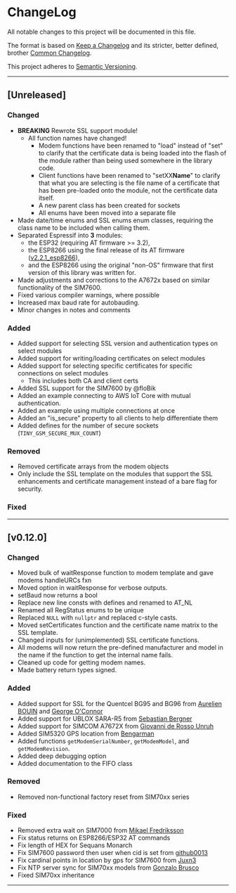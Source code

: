 # ChangeLog

All notable changes to this project will be documented in this file.

The format is based on [Keep a Changelog](https://keepachangelog.com/en/1.0.0/) and its stricter, better defined, brother [Common Changelog](https://common-changelog.org/).

This project adheres to [Semantic Versioning](https://semver.org/spec/v2.0.0.html).

***

## [Unreleased]

### Changed

- **BREAKING** Rewrote SSL support module!
  - All function names have changed!
    - Modem functions have been renamed to "load" instead of "set" to clarify that the certificate data is being loaded into the flash of the module rather than being used somewhere in the library code.
    - Client functions have been renamed to "setXX**Name**" to clarify that what you are selecting is the file name of a certificate that has been pre-loaded onto the module, not the certificate data itself.
    - A new parent class has been created for sockets
    - All enums have been moved into a separate file
- Made date/time enums and SSL enums enum classes, requiring the class name to be included when calling them.
- Separated Espressif into **3** modules:
  - the ESP32 (requiring AT firmware >= 3.2),
  - the ESP8266 using the final release of its AT firmware ([v2.2.1_esp8266](https://github.com/espressif/esp-at/releases/tag/v2.2.1.0_esp8266)),
  - and the ESP8266 using the original "non-OS" firmware that first version of this library was written for.
- Made adjustments and corrections to the A7672x based on similar functionality of the SIM7600.
- Fixed various compiler warnings, where possible
- Increased max baud rate for autobauding.
- Minor changes in notes and comments

### Added

- Added support for selecting SSL version and authentication types on select modules
- Added support for writing/loading certificates on select modules
- Added support for selecting specific certificates for specific connections on select modules
  - This includes both CA and client certs
- Added SSL support for the SIM7600 by @floBik
- Added an example connecting to AWS IoT Core with mutual authentication.
- Added an example using multiple connections at once
- Added an "is_secure" property to all clients to help differentiate them
- Added defines for the number of secure sockets (`TINY_GSM_SECURE_MUX_COUNT`)

### Removed

- Removed certificate arrays from the modem objects
- Only include the SSL template on the modules that support the SSL enhancements and certificate management instead of a bare flag for security.

### Fixed

***

## [v0.12.0]

### Changed

- Moved bulk of waitResponse function to modem template and gave modems handleURCs fxn
- Moved option in waitResponse for verbose outputs.
- setBaud now returns a bool
- Replace new line consts with defines and renamed to AT_NL
- Renamed all RegStatus enums to be unique
- Replaced `NULL` with `nullptr` and replaced c-style casts.
- Moved setCertificates function and the certificate name matrix to the SSL template.
- Changed inputs for (unimplemented) SSL certificate functions.
- All modems will now return the pre-defined manufacturer and model in the name if the function to get the internal name fails.
- Cleaned up code for getting modem names.
- Made battery return types signed.

### Added

- Added support for SSL for the Quentcel BG95 and BG96 from [Aurelien BOUIN](https://github.com/aurelihein) and [George O'Connor](https://github.com/georgeman93)
- Added support for UBLOX SARA-R5 from [Sebastian Bergner](https://github.com/sebastianbergner)
- Added support for SIMCOM A7672X from [Giovanni de Rosso Unruh](https://github.com/giovannirosso)
- Added SIM5320 GPS location from [Bengarman](https://github.com/Bengarman)
- Added functions `getModemSerialNumber`, `getModemModel`, and `getModemRevision`.
- Added deep debugging option
- Added documentation to the FIFO class

### Removed

- Removed non-functional factory reset from SIM70xx series

### Fixed

- Removed extra wait on SIM7000 from [Mikael Fredriksson](https://github.com/Gelemikke)
- Fix status returns on ESP8266/ESP32 AT commands
- Fix length of HEX for Sequans Monarch
- Fix SIM7600 password then user when cid is set from [github0013](https://github.com/github0013)
- Fix cardinal points in location by gps for SIM7600 from [Juxn3](https://github.com/Juxn3)
- Fix NTP server sync for SIM70xx models from [Gonzalo Brusco](https://github.com/gonzabrusco)
- Fixed SIM70xx inheritance

***
